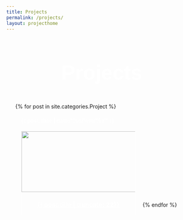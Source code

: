 ```yaml
---
title: Projects
permalink: /projects/
layout: projecthome
---
```


<h1 style="text-align: center; font-size: 54px; font-family: Arial, Helvetica, sans-serif; color: white;">Projects</h1>
<body>
    <section id = 'Projects'>
        <link rel = 'stylesheet' href = '/assets/css/stylesheet.css'>
        <div class = 'wrapper'>
            <!--Load all Project posts in a grid-->
            <div style="align-items: center; display: flex; justify-content: center; margin: auto;">
                <ul class="projects">
                {% for post in site.categories.Project %}
                    <div style="display: inline-block;">
                    <div>
                        <h4 style="margin-left: 15px; color: white; text-align:left;">{{ post.date | date:"%d/%m/%Y" }}</h4>
                        </div>
                        <div style = "border: 1px solid white; margin: 1px 15px 40px 15px; padding: auto; width: 300px; height: auto; display: inline-block; text-align: center;">
                            <a href = "{{ post.url }}" style="color: white;">
                                <img src = "{{ post.card }}" style = "width:320px; height: 160px; object-fit: cover;">
                                <h3 style = "text-overflow: inherit;">{{ post.title | truncate: 22}}</h3>
                            </a>
                        </div>
                    </div>
                {% endfor %}
                </ul>
            </div>        
        </div>
    </section>
</body>
